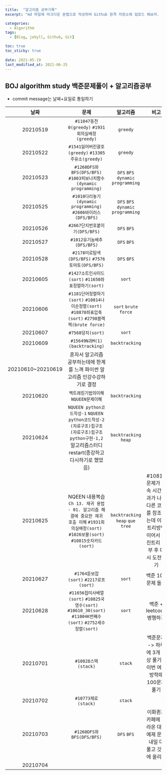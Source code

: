 ```yaml
---
title:  "알고리즘 공부기록"
excerpt: "md 파일에 마크다운 문법으로 작성하여 Github 원격 저장소에 업로드 해보자. 에디터는 Visual Studio code 사용! 로컬 서버에서 확인도 해보자. "

categories:
  - Algorithm
tags:
  - [Blog, jekyll, Github, Git]

toc: true
toc_sticky: true
 
date: 2021-05-19
last_modified_at: 2021-06-25
---
```

## BOJ algorithm study 백준문제풀이 + 알고리즘공부
- commit message는 날짜+요일로 통일하기 


날짜 | 문제 | 알고리즘 | 비고
:---:|:---:|:---:|:---:
20210519 | `#11047동전0(greedy)` `#1931회의실배정(greedy)`| `greedy`
20210522 | `#1541잃어버린괄호(greedy)` `#13305주유소(greedy)` |`greedy`
20210523 | `#1260DFS와BFS(DFS/BFS)` `#1003피보나치함수(dynamic programming)` | `DFS` `BFS` `dynamic programming`
20210525 | `#1010다리놓기(dynamic programming)` `#2606바이러스(DFS/BFS)` | `DFS` `BFS` `dynamic programming`
20210526 | `#2667단지번호붙이기(DFS/BFS)` | `DFS` `BFS`
20210527 | `#1012유기농배추(DFS/BFS)`| `DFS` `BFS`
20210528 | `#2178미로탐색(DFS/BFS)` `#7576토마토(DFS/BFS)`|`DFS` `BFS`
20210605 | `#1427소트인사이드(sort)` `#11650좌표정렬하기(sort)` | `sort`
20210606 | `#1181단어정렬하기(sort)` `#10814나이순정렬(sort)` `#18870좌표압축(sort)` `#2798블랙잭(brute force)` | `sort` `brute force`
20210607 | `#7568덩치(sort)` | `sort`
20210609 | `#15649N과M(1)(backtracking)`|`backtracking`
20210610~20210619 | 혼자서 알고리즘 공부하는데에 한계를 느껴 파이썬 알고리즘 인강수강하기로 결정|
20210620 | `백트래킹기법의이해` `NQUEEN문제이해` | `backtracking` 
20210624 | `NQUEEN python코드작성-1` `NQUEEN python코드작성-2` `(자료구조)힙구조` `(자료구조)힙구조python구현-1,2`  알고리즘스터디restart(종강하고 다시하기로 했었음) | `backtracking` `heap`
20210625 | NQEEN 내용복습 `Ch 13. 재귀 용법 - 01. 알고리즘 해결에 중요한 재귀 호출 이해` `#1931회의실배정(sort)` `#1026보물(sort)` `#10815숫자카드(sort)`| `backtracking` `heap` `que` `tree`| #10815문제가 계속 시간초과가 나서 다른 코드를 참조했는데 이진트리방법이어서 이진트리 공부 후 다시 도전하기
20210627 | `#1764듣보잡(sort)` `#2217로프(sort)`| `sort`| 백준 100문제 돌파
20210628 |`#11656접미사배열(sort)` `#10825국영수(sort)` `#10610_30(sort)` `#11004K번째수(sort)` `#2752세수정렬(sort)` | `sort` | 백준 + leetcode 병행하기 |
20210701 | `#10828스택(stack)`|`stack`| 백준문제 -> 하루에 3개 이상 풀기 + 이번 여름 방학때 100문제 풀기
20210702 | `#10773제로(stack)`|`stack`|
20210703 |`#1260DFS와BFS(DFS/BFS)`|`DFS` `BFS`|이화퀸프카페에 올라온 대표예제 문제 내일 다 풀고 깃헙에 올리기
20210704 | 

